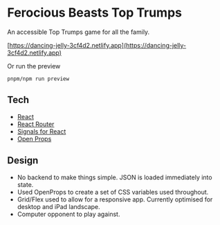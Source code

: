 # Ferocious Beasts Top Trumps 

An accessible Top Trumps game for all the family.

[https://dancing-jelly-3cf4d2.netlify.app](https://dancing-jelly-3cf4d2.netlify.app)

Or run the preview

`pnpm/npm run preview`

## Tech

- [React](react.dev/)
- [React Router](https://reactrouter.com/)
- [Signals for React](https://www.npmjs.com/package/@preact/signals-react)
- [Open Props](open-props.style/)

## Design

- No backend to make things simple. JSON is loaded immediately into state.
- Used OpenProps to create a set of CSS variables used throughout.
- Grid/Flex used to allow for a responsive app. Currently optimised for desktop and iPad landscape.
- Computer opponent to play against.
